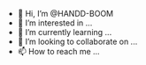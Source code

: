 - 👋 Hi, I’m @HANDD-BOOM
- 👀 I’m interested in ...
- 🌱 I’m currently learning ...
- 💞️ I’m looking to collaborate on ...
- 📫 How to reach me ...

<!---
HANDD-BOOM/HANDD-BOOM is a ✨ special ✨ repository because its `README.md` (this file) appears on your GitHub profile.
You can click the Preview link to take a look at your changes.
--->
